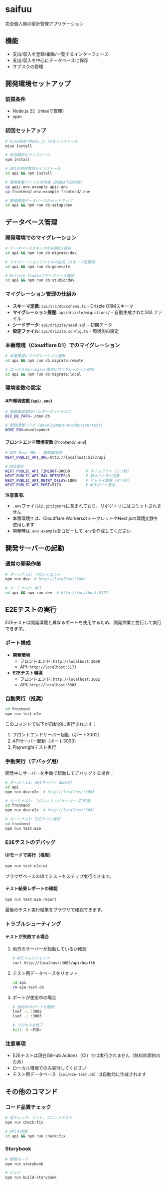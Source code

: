 # saifuu

完全個人用の家計管理アプリケーション

## 機能

- 支出/収入を登録/編集/一覧するインターフェース
- 支出/収入を中心にデータベースに保存
- サブスクの管理

## 開発環境セットアップ

### 前提条件
- Node.js 22（miseで管理）
- npm

### 初回セットアップ
```bash
# mise経由でNode.js 22をインストール
mise install

# 依存関係のインストール
npm install

# APIの依存関係もインストール
cd api && npm install

# 環境変数ファイルの作成（詳細は下記参照）
cp api/.env.example api/.env
cp frontend/.env.example frontend/.env

# 開発環境データベースのセットアップ
cd api && npm run db:setup:dev
```

## データベース管理

### 開発環境でのマイグレーション

```bash
# データベーススキーマの初期化/更新
cd api && npm run db:migrate:dev

# マイグレーションファイルの生成（スキーマ変更時）
cd api && npm run db:generate

# Drizzle Studioでデータベース確認
cd api && npm run db:studio:dev
```

### マイグレーション管理の仕組み

- **スキーマ定義**: `api/src/db/schema.ts` - Drizzle ORMスキーマ
- **マイグレーション履歴**: `api/drizzle/migrations/` - 自動生成されたSQLファイル
- **シードデータ**: `api/drizzle/seed.sql` - 初期データ
- **設定ファイル**: `api/drizzle.config.ts` - 環境別の設定

### 本番環境（Cloudflare D1）でのマイグレーション

```bash
# 本番環境にマイグレーション適用
cd api && npm run db:migrate:remote

# ローカルのwrangler環境にマイグレーション適用
cd api && npm run db:migrate:local
```

### 環境変数の設定

#### API環境変数 (`api/.env`)
```bash
# 開発環境用SQLiteデータベースパス
DEV_DB_PATH=./dev.db

# 開発環境フラグ (development/production/test)
NODE_ENV=development
```

#### フロントエンド環境変数 (`frontend/.env`)
```bash
# API Base URL - 開発環境用
NEXT_PUBLIC_API_URL=http://localhost:5173/api

# API設定
NEXT_PUBLIC_API_TIMEOUT=30000       # タイムアウト（ミリ秒）
NEXT_PUBLIC_API_MAX_RETRIES=3       # 最大リトライ回数
NEXT_PUBLIC_API_RETRY_DELAY=1000    # リトライ間隔（ミリ秒）
NEXT_PUBLIC_API_PORT=5173           # APIポート番号
```

**注意事項:**
- `.env`ファイルは`.gitignore`に含まれており、リポジトリにはコミットされません
- 本番環境では、Cloudflare WorkersのシークレットやNext.jsの環境変数を使用します
- 開発時は`.env.example`をコピーして`.env`を作成してください

## 開発サーバーの起動

### 通常の開発作業
```bash
# ターミナル1: フロントエンド
npm run dev  # http://localhost:3000

# ターミナル2: API
cd api && npm run dev  # http://localhost:5173
```

## E2Eテストの実行

E2Eテストは開発環境と異なるポートを使用するため、開発作業と並行して実行できます。

### ポート構成
- **開発環境**
  - フロントエンド: `http://localhost:3000`
  - API: `http://localhost:5173`
- **E2Eテスト環境**
  - フロントエンド: `http://localhost:3002`
  - API: `http://localhost:3003`

### 自動実行（推奨）
```bash
cd frontend
npm run test:e2e
```
このコマンドで以下が自動的に実行されます：
1. フロントエンドサーバー起動（ポート3002）
2. APIサーバー起動（ポート3003）
3. Playwrightテスト実行

### 手動実行（デバッグ用）

開発中にサーバーを手動で起動してデバッグする場合：

```bash
# ターミナル1: APIサーバー（E2E用）
cd api
npm run dev:e2e  # http://localhost:3003

# ターミナル2: フロントエンドサーバー（E2E用）
cd frontend
npm run dev:e2e  # http://localhost:3002

# ターミナル3: E2Eテスト実行
cd frontend
npm run test:e2e
```

### E2Eテストのデバッグ

#### UIモードで実行（推奨）
```bash
npm run test:e2e:ui
```
ブラウザベースのUIでテストをステップ実行できます。

#### テスト結果レポートの確認
```bash
npm run test:e2e:report
```
最後のテスト実行結果をブラウザで確認できます。

### トラブルシューティング

#### テストが失敗する場合
1. 両方のサーバーが起動しているか確認
   ```bash
   # APIヘルスチェック
   curl http://localhost:3003/api/health
   ```

2. テスト用データベースをリセット
   ```bash
   cd api
   rm e2e-test.db
   ```

3. ポートが使用中の場合
   ```bash
   # 使用中のポートを確認
   lsof -i :3002
   lsof -i :3003
   
   # プロセスを終了
   kill -9 <PID>
   ```

### 注意事項
- E2Eテストは現在GitHub Actions（CI）では実行されません（無料枠節約のため）
- ローカル環境でのみ実行してください
- テスト用データベース（`api/e2e-test.db`）は自動的に作成されます

## その他のコマンド

### コード品質チェック
```bash
# 型チェック、リント、ユニットテスト
npm run check:fix

# APIも同様
cd api && npm run check:fix
```

### Storybook
```bash
# 開発モード
npm run storybook

# ビルド
npm run build-storybook
```
